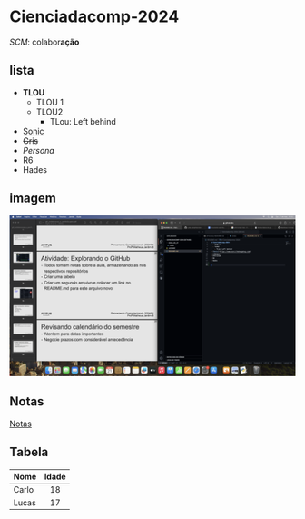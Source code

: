 # Cienciadacomp-2024

*SCM*: colabor**ação**

## lista

- **TLOU**
  - TLOU 1
  - TLOU2
    - TLou: Left behind
- [Sonic](https://www.sonicthehedgehog.com)
- ~~Gris~~
- *Persona*
- R6
- Hades

## imagem

![alt text](image.png)

## Notas

[Notas](2024_03_21/notes)

## Tabela

| Nome | Idade |
|----------|:--------:|
| Carlo | 18 |
| Lucas | 17 |